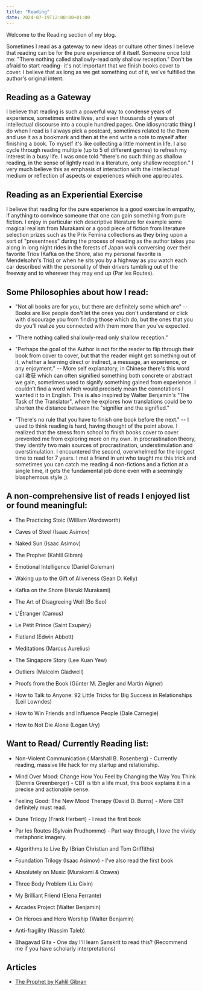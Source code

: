 ```yaml
---
title: "Reading"
date: 2024-07-19T12:00:00+01:00
---
```


Welcome to the Reading section of my blog. 

Sometimes I read as a gateway to new ideas or culture other times I believe that reading can be for the pure experience of it itself. Someone once told me: "There nothing called shallowly-read only shallow reception." Don't be afraid to start reading- it's not important that we finish books cover to cover. I believe that as long as we get something out of it, we've fulfilled the author's original intent.

## Reading as a Gateway

I believe that reading is such a powerful way to condense years of experience, sometimes entire lives, and even thousands of years of intellectual discourse into a couple hundred pages. One idiosyncratic thing I do when I read is I always pick a postcard, sometimes related to the them and use it as a bookmark and then at the end write a note to myself after finishing a book. To myself it's like collecting a little moment in life. I also cycle through reading multiple (up to 5 of different genres) to refresh my interest in a busy life. I was once told "there's no such thing as shallow reading, in the sense of lightly read in a literature, only shallow reception." I very much believe this as emphasis of interaction with the intellectual medium or reflection of aspects or experiences which one appreciates.

## Reading as an Experiential Exercise

I believe that reading for the pure experience is a good exercise in empathy, if anything to convince someone that one can gain something from pure fiction. I enjoy in particular rich descriptive literature for example some magical realism from Murakami or a good piece of fiction from literature selection prizes such as the Prix Femina collections as they bring upon a sort of "presentness" during the process of reading as the author takes you along in long night rides in the forests of Japan walk conversing over their favorite Trios (Kafka on the Shore, also my personal favorite is Mendelsohn's Trio) or when he sits you by a highway as you watch each car described with the personality of their drivers tumbling out of the freeway and to wherever they may end up (Par les Routes).

## Some Philosophies about how I read:

- "Not all books are for you, but there are definitely some which are" -- Books are like people don't let the ones you don't understand or click with discourage you from finding those which do, but the ones that you do you'll realize you connected with them more than you've expected.

- "There nothing called shallowly-read only shallow reception." 

- "Perhaps the goal of the Author is not for the reader to flip through their book from cover to cover, but that the reader might get something out of it, whether a learning direct or indirect, a message, an experience, or any enjoyment." -- More self explanatory, in Chinese there's this word call 收获 which can often signified something both concrete or abstract we gain, sometimes used to signify something gained from experience. I couldn't find a word which would precisely mean the connotations I wanted it to in English. This is also inspired by Walter Benjamin's "The Task of the Translator", where he explores how translations could be to shorten the distance between the "signifier and the signified."

- "There's no rule that you have to finish one book before the next." -- I used to think reading is hard, having thought of the point above. I realized that the stress from school to finish books cover to cover prevented me from exploring more on my own. In procrastination theory, they identify two main sources of procrastination, understimulation and overstimulation. I encountered the second, overwhelmed for the longest time to read for 7 years. I met a friend in uni who taught me this trick and sometimes you can catch me reading 4 non-fictions and a fiction at a single time, it gets the fundamental job done even with a seemingly blasphemous style ;). 



## A non-comprehensive list of reads I enjoyed list or found meaningful:

- The Practicing Stoic (William Wordsworth)
  
- Caves of Steel (Isaac Asimov)
  
- Naked Sun (Isaac Asimov)
  
- The Prophet (Kahlil Gibran)
  
- Emotional Intelligence (Daniel Goleman)

- Waking up to the Gift of Aliveness (Sean D. Kelly)

- Kafka on the Shore (Haruki Murakami)

- The Art of Disagreeing Well (Bo Seo)

- L'Étranger (Camus)

- Le Pétit Prince (Saint Exupéry)

- Flatland (Edwin Abbott)

- Meditations (Marcus Aurelius)

- The Singapore Story (Lee Kuan Yew)

- Outliers (Malcolm Gladwell)

- Proofs from the Book (Günter M. Ziegler and Martin Aigner)

- How to Talk to Anyone: 92 Little Tricks for Big Success in Relationships (Leil Lowndes) 

- How to Win Friends and Influence People (Dale Carnegie) 

- How to Not Die Alone (Logan Ury)

## Want to Read/ Currently Reading list:

- Non-Violent Communication ( Marshall B. Rosenberg) - Currently reading, massive life hack for my startup and relationship.

- Mind Over Mood: Change How You Feel by Changing the Way You Think (Dennis Greenberger) - CBT is tbh a life must, this book explains it in a precise and actionable sense.

- Feeling Good: The New Mood Therapy (David D. Burns) - More CBT definitely must read.

- Dune Trilogy (Frank Herbert) - I read the first book

- Par les Routes (Sylvain Prudhomme) - Part way through, I love the vividy metaphoric imagery.
  
- Algorithms to Live By (Brian Christian and Tom Griffiths)

- Foundation Trilogy (Isaac Asimov) - I've also read the first book

- Absolutely on Music (Murakami & Ozawa)
  
- Three Body Problem (Liu Cixin)

- My Brilliant Friend (Elena Ferrante)

- Arcades Project (Walter Benjamin)

- On Heroes and Hero Worship (Walter Benjamin)

- Anti-fragility (Nassim Taleb)

- Bhagavad Gita - One day I'll learn Sanskrit to read this? (Recommend me if you have scholarly interpretations)



## Articles

- [The Prophet by Kahlil Gibran](/blog/reading/the-prophet/)

